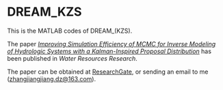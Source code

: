 # DREAM_KZS
This is the MATLAB codes of DREAM_(KZS).

The paper [*Improving Simulation Efficiency of MCMC for Inverse Modeling of Hydrologic Systems with a Kalman-Inspired Proposal Distribution*](https://agupubs.onlinelibrary.wiley.com/doi/full/10.1029/2019WR025474) has been published in *Water Resources Research*.

The paper can be obtained at [ResearchGate]( https://www.researchgate.net/publication/339393455_Improving_Simulation_Efficiency_of_MCMC_for_Inverse_Modeling_of_Hydrologic_Systems_with_a_Kalman-Inspired_Proposal_Distribution/comments), 
or sending an email to me (zhangjiangjiang.dz@163.com).
